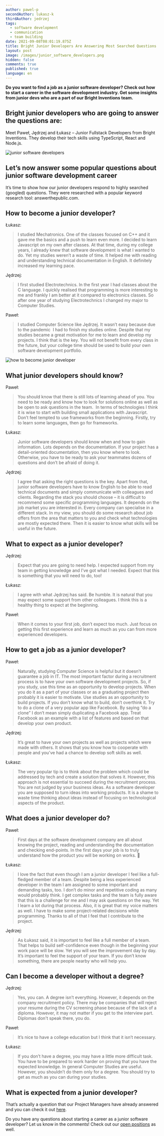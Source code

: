 ```yaml
---
author: pawel-p
secondAuthor: lukasz-k
thirdAuthor: jedrzej
tags:
  - software development
  - communication
  - team building
date: 2021-09-08T08:01:19.875Z
title: Bright Junior Developers Are Answering Most Searched Questions
layout: post
image: /images/junior_software_developers.png
hidden: false
comments: true
published: true
language: en
---
```

**Do you want to find a job as a junior software developer? Check out how to start a career in the software development industry. Get some insights from junior devs who are a part of our Bright Inventions team.**

## Bright junior developers who are going to answer the questions are:

Meet Paweł, Jędrzej and Łukasz – Junior Fullstack Developers from Bright Inventions. They develop their tech skills using TypeScript, React and Node.js.

![junior software developers](../../static/images/bright_inventions_junior_developers.png "")

## Let’s now answer some popular questions about junior software development career

It’s time to show how our junior developers respond to highly searched (googled) questions. They were researched with a popular keyword research tool: answerthepublic.com.

## How to become a junior developer?

Łukasz: 

> I studied Mechatronics. One of the classes focused on C++ and it gave me the basics and a push to learn even more. I decided to learn Javascript on my own after classes. At that time, during my college years, I already knew that software development is what I wanted to do. Yet my studies weren’t a waste of time. It helped me with reading and understanding technical documentation in English. It definitely increased my learning pace.

Jędrzej: 

> I first studied Electrotechnics. In the first year I had classes about the C language. I quickly realised that programming is more interesting to me and frankly I am better at it compared to electronics classes. So after one year of studying Electrotechnics I changed my major to Computer Studies. 

Paweł:

> I studied Computer Science like Jędrzej. It wasn’t easy because due to the pandemic  I had to finish my studies online. Despite that my studies became a great motivation for me to learn and develop my projects. I think that is the key. You will not benefit from every class in the future, but your college time should be used to build your own software development portfolio.

![how to become junior developer](../../static/images/junior_software_developers.png "")

## What junior developers should know?

Paweł: 

> You should know that there is still lots of learning ahead of you. You need to be ready and know how to look for solutions online as well as be open to ask questions in the team.  In terms of technologies I think it is wise to start with building small applications with Javascript. Don’t feel tempted to use frameworks from the beginning. Firstly, try to learn some languages, then go for frameworks. 

Łukasz: 

> Junior software developers should know when and how to gain information. Lots depends on the documentation. If your project has a detail-oriented documentation, then you know where to look. Otherwise, you have to be ready to ask your teammates dozens of questions and don’t be afraid of doing it. 

Jędrzej: 

> I agree that asking the right questions is the key. Apart from that, junior software developers have to know English to be able to read technical documents and simply communicate with colleagues and clients. Regarding the stack you should choose – it is difficult to recommend some specific programming languages. It depends on the job market you are interested in. Every company can specialise in a different stack. In my view, you should do some research about job offers from the area that matters to you and check what technologies are mostly expected there. Then it is easier to know what skills will be useful in the future.

## What to expect as a junior developer?

Jędrzej: 

> Expect that you are going to need help. I expected support from my team in getting knowledge and I’ve got what I needed. Expect that this is something that you will need to do, too!

Łukasz: 

> I agree with what Jędrzej has said. Be humble. It is natural that you may expect some support from other colleagues. I think this is a healthy thing to expect at the beginning.

Paweł: 

> When it comes to your first job, don’t expect too much. Just focus on getting this first experience and learn as much as you can from more experienced developers.

## How to get a job as a junior developer?

Paweł: 

> Naturally, studying Computer Science is helpful but it doesn’t guarantee a job in IT. The most important factor during a recruitment process is to have your own software development projects. So, if you study, use this time as an opportunity to develop projects. When you do it as a part of your classes or as a graduating project then probably it is easier to motivate. Use studies as an opportunity to build projects. If you don’t know what to build, don’t overthink it. Try to do a clone of a very popular app like Facebook. By saying “do a clone” I don’t mean simply duplicating a Facebook app. Treat Facebook as an example with a list of features and based on that develop your own product. 

Jędrzej: 

> It’s great to have your own projects as well as projects which were made with others. It shows that you know how to cooperate with people and you’ve had a chance to develop soft skills as well.

Łukasz: 

> The very popular tip is to think about the problem which could be addressed by tech and create a solution that solves it. However, this approach is not essential to succeed during the recruitment process. You are not judged by your business ideas. As a software developer you are supposed to turn ideas into working products. It is a shame to waste time thinking about ideas instead of focusing on technological aspects of the product.

## What does a junior developer do?

Paweł: 

> First days at the software development company are all about knowing the project, reading and understanding the documentation and checking end-points. In the first days your job is to truly understand how the product you will be working on works. 🙂

Łukasz: 

> I love the fact that even though I am a junior developer I feel like a full-fledged member of a team. Despite being a less experienced developer in the team I am assigned to some important and demanding tasks, too. I don’t do minor and repetitive coding as many would probably think. I get complex tasks and the team is fully aware that this is a challenge for me and I may ask questions on the way. Yet I learn a lot during that process. Also, it is great that my voice matters as well. I have to make some project-related decisions while programming. Thanks to all of that I feel that I contribute to the project.

Jędrzej: 

> As Łukasz said, it is important to feel like a full member of a team. That helps to build self-confidence even though in the beginning your work pace will be slow. Yet you will see the improvement day by day. It’s important to feel the support of your team. If you don’t know something, there are people nearby who will help you. 

## Can I become a developer without a degree?

Jędrzej: 

> Yes, you can. A degree isn’t everything. However, it depends on the company recruitment policy. There may be companies that will reject your resume during the CV screening phase because of the lack of a diploma. However, it may not matter if you get to the interview part. Diplomas don't speak there, you do.

Paweł: 

> It’s nice to have a college education but I think that it isn’t necessary.

Łukasz: 

> If you don’t have a degree, you may have a little more difficult task. You have to be prepared to work harder on proving that you have the expected knowledge. In general Computer Studies are useful. However, you shouldn’t do them only for a degree. You should try to get as much as you can during your studies. 

## What is expected from a junior developer?

That’s actually a question that our Project Managers have already answered and you can check it out [here](/blog/you-are-junior-developer-now-what-next/). 

Do you have any questions about starting a career as a junior software developer? Let us know in the comments! Check out our [open positions](/career) as well.
